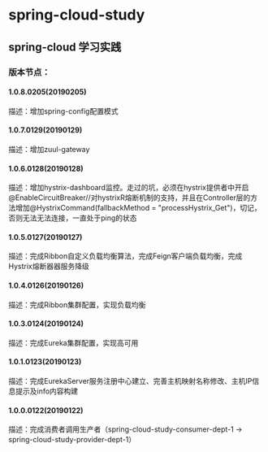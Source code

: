 # spring-cloud-study
## spring-cloud 学习实践
### 版本节点：
#### 1.0.8.0205(20190205)
描述：增加spring-config配置模式
#### 1.0.7.0129(20190129)
描述：增加zuul-gateway
#### 1.0.6.0128(20190128)
描述：增加hystrix-dashboard监控。走过的坑，必须在hystrix提供者中开启@EnableCircuitBreaker//对hystrixR熔断机制的支持，并且在Controller层的方法增加@HystrixCommand(fallbackMethod = "processHystrix_Get")，切记，否则无法无法连接，一直处于ping的状态
#### 1.0.5.0127(20190127)
描述：完成Ribbon自定义负载均衡算法，完成Feign客户端负载均衡，完成Hystrix熔断器器服务降级
#### 1.0.4.0126(20190126)
描述：完成Ribbon集群配置，实现负载均衡
#### 1.0.3.0124(20190124)
描述：完成Eureka集群配置，实现高可用
#### 1.0.1.0123(20190123)
描述：完成EurekaServer服务注册中心建立、完善主机映射名称修改、主机IP信息提示及info内容构建
#### 1.0.0.0122(20190122)
描述：完成消费者调用生产者（spring-cloud-study-consumer-dept-1 -> spring-cloud-study-provider-dept-1）
